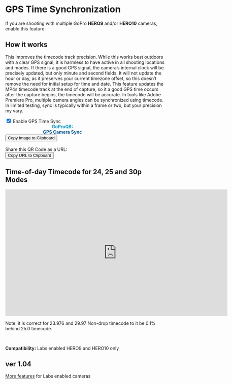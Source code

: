 # GPS Time Synchronization

<script src="../../jquery.min.js"></script>
<script src="../../qrcodeborder.js"></script>
<script src="../../html2canvas.min.js"></script>
<style>
        #qrcode{
            width: 100%;
        }
        div{
            width: 100%;
            display: inline-block;
        }
</style>

If you are shooting with multiple GoPro **HERO9** and/or **HERO10** cameras, enable this feature. 

## How it works

This improves the timecode track precision. While this works best outdoors with a clear GPS signal, it is harmless to have active in all shooting locations and modes. If there is a good GPS signal, the camera’s internal clock will be precisely updated, but only minute and second fields. It will not update the hour or day, as it preserves your current timezone offset, so this doesn’t remove the need for initial setup for time and date. This feature updates the MP4s timecode track at the end of capture, so it a good GPS time occurs after the capture begins, the timecode will be accurate. In tools like Adobe Premiere Pro, multiple camera angles can be synchronized using timecode. In limited testing, sync is typically within a frame or two, but your precision my vary.

<input type="checkbox" id="gsync" name="gsync" checked> 
<label for="gsync">Enable GPS Time Sync</label><br>

<div id="qrcode_txt" style="width: 360px">
  <center>
  <div id="qrcode"></div><br>
  <b><font color="#009FDF">GoProQR:</font></b> <em id="qrtext"></em><br>
  <b><font color="#005CAC">GPS Camera Sync</font></b>
  </center>
</div>
<button id="copyImg">Copy Image to Clipboard</button>
<br>
<br>
Share this QR Code as a URL: <small id="urltext"></small><br>
<button id="copyBtn">Copy URL to Clipboard</button>

## Time-of-day Timecode for 24, 25 and 30p Modes

<iframe src="https://www.shadertoy.com/embed/ts3BW7?gui=false&paused=false" frameborder="0" style="height: 400px; width: 700px; "></iframe>

Note: it is correct for 23.976 and 29.97 Non-drop timecode to it be 0.1% behind 25.0 timecode.

<br> 

**Compatibility:** Labs enabled HERO9 and HERO10 only 
        
## ver 1.04
[More features](..) for Labs enabled cameras

<script>
var once = true;
var qrcode;
var cmd = "";
var clipcopy = "";
var lasttimecmd = "";
var changed = true;

function makeQR() 
{	
  if(once === true)
  {
    qrcode = new QRCode(document.getElementById("qrcode"), 
    {
      text : "!MSYNC=1",
      width : 360,
      height : 360,
      correctLevel : QRCode.CorrectLevel.M
    });
    once = false;
  }
}

function timeLoop()
{
  cmd = "!MSYNC=0";
  if(document.getElementById("gsync") !== null)
  {
    if(document.getElementById("gsync").checked === true)
    {
      cmd = "!MSYNC=1";
    }
  }

  qrcode.clear(); 
  qrcode.makeCode(cmd);
  
  
  if(cmd != lasttimecmd)
  {
	changed = true;
	lasttimecmd = cmd;
  }
	
  if(changed === true)
  {
	document.getElementById("qrtext").innerHTML = cmd;
	clipcopy = "https://gopro.github.io/labs/control/set/?cmd=" + cmd + "&title=GPS%20Camera%20Sync";
	document.getElementById("urltext").innerHTML = clipcopy;
	changed = false;
  }
  
  var t = setTimeout(timeLoop, 50);
}

function myReloadFunction() {
  location.reload();
}


async function copyImageToClipboard() {
    html2canvas(document.querySelector("#qrcode_txt")).then(canvas => canvas.toBlob(blob => navigator.clipboard.write([new ClipboardItem({'image/png': blob})])));
}
async function copyTextToClipboard(text) {
	try {
		await navigator.clipboard.writeText(text);
	} catch(err) {
		alert('Error in copying text: ', err);
	}
}

function setupButtons() {	
    document.getElementById("copyBtn").onclick = function() { 
        copyTextToClipboard(clipcopy);
	};
    document.getElementById("copyImg").onclick = function() { 
        copyImageToClipboard();
	};
}

makeQR();
setupButtons();
timeLoop();

</script>
